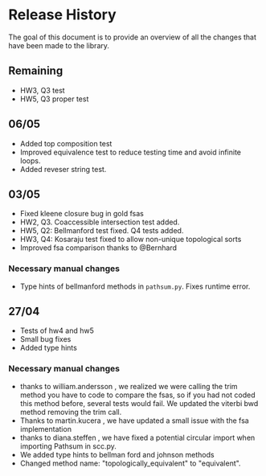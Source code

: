 # Release History

The goal of this document is to provide an overview of all the changes that have been made to the library.


## Remaining
- HW3, Q3 test
- HW5, Q3 proper test

## 06/05
- Added top composition test
- Improved equivalence test to reduce testing time and avoid infinite loops.
- Added reveser string test.

## 03/05 

- Fixed kleene closure bug in gold fsas
- HW2, Q3. Coaccessible intersection test added.
- HW5, Q2: Bellmanford test fixed. Q4 tests added.
- HW3, Q4: Kosaraju test fixed to allow non-unique topological sorts
- Improved fsa comparison thanks to @Bernhard

### Necessary manual changes
- Type hints of bellmanford methods in `pathsum.py`. Fixes runtime error.

## 27/04

- Tests of hw4 and hw5
- Small bug fixes
- Added type hints

### Necessary manual changes
- thanks to william.andersson , we realized we were calling the trim method you have to code to compare the fsas, so if you had not coded this method before, several tests would fail. We updated the viterbi bwd method removing the trim call.
- Thanks to martin.kucera , we have updated a small issue with the fsa implementation
- thanks to diana.steffen , we have fixed a potential circular import when importing Pathsum in scc.py.
- We added type hints to bellman ford and johnson methods
- Changed method name: "topologically_equivalent" to "equivalent".
